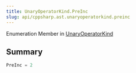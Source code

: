 ```yaml
---
title: UnaryOperatorKind.PreInc
slug: api/cppsharp.ast.unaryoperatorkind.preinc
---
```

Enumeration Member in [UnaryOperatorKind](/api/cppsharp/ast/unaryoperatorkind)

## Summary



```csharp
PreInc = 2
```

